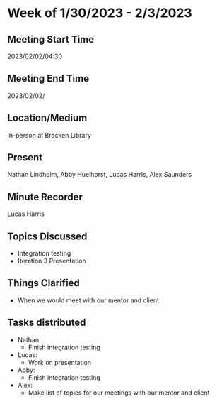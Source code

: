 # Week of 1/30/2023 - 2/3/2023

## Meeting Start Time 

2023/02/02/04:30

## Meeting End Time

2023/02/02/

## Location/Medium

In-person at Bracken Library

## Present

Nathan Lindholm, Abby Huelhorst, Lucas Harris, Alex Saunders

## Minute Recorder

Lucas Harris

## Topics Discussed

- Integration testing
- Iteration 3 Presentation

## Things Clarified

- When we would meet with our mentor and client

## Tasks distributed

- Nathan: 
  - Finish integration testing
- Lucas: 
  - Work on presentation
- Abby:
  - Finish integration testing
- Alex:
  - Make list of topics for our meetings with our mentor and client
